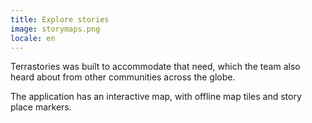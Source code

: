 ```yaml
---
title: Explore stories
image: storymaps.png
locale: en
---
```


Terrastories was built to accommodate that need, which the team also heard about from other communities across the globe.

The application has an interactive map, with offline map tiles and story place markers.

<app-button :color="true" localUrl=":8083/en/home" text="Explore storymap"></app-button>

<app-button localUrl=":8086/all/https://docs.terrastories.app/using-terrastories/exploring-the-terrastories-main-interface" text="Read documentation"></app-button>
